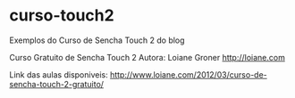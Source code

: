 curso-touch2
============

Exemplos do Curso de Sencha Touch 2 do blog

Curso Gratuito de Sencha Touch 2
Autora: Loiane Groner
http://loiane.com

Link das aulas disponiveis: http://www.loiane.com/2012/03/curso-de-sencha-touch-2-gratuito/